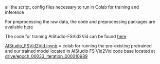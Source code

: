 all the script, config files necessary to run in Colab for training and inference

For preprocessing the raw data, the code and preprocessing packages are available [here](https://drive.google.com/drive/folders/1qY7QlORd2qCaayiUn4-aWbCRJ3ma7VWM )

The code for training AIStudio-FSVid2Vid can be found [here](https://drive.google.com/drive/folders/1ZqkhkmHLehTmpvY2XUBlHQ386ckr1CxG )

[AIStudio_FSVid2Vid.ipynb](https://github.com/grewe/AutoGuide/blob/main/Models/AIStudioFSVid2VId/Code/AIStudio_FSVid2Vid.ipynb) = colab for running the pre-existing pretrained and our trained model located in AIStudio FS Vid2Vid code base located at  [drive/epoch_00033_iteration_000010989](https://drive.google.com/drive/folders/1X0Cf0uwN-3vZPj4NTr-aJ0Y5QpsmSDVZ)

